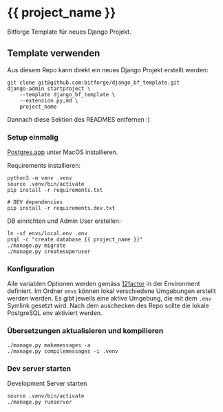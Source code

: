 {{ project_name }}
==================

Bitforge Template für neues Django Projekt.

## Template verwenden

Aus diesem Repo kann direkt ein neues Django Projekt erstellt werden:

    git clone git@github.com:bitforge/django_bf_template.git
    django-admin startproject \
        --template django_bf_template \
        --extension py,md \
        project_name

Dannach diese Sektion des READMES entfernen :)


### Setup einmalig

[Postgres.app](https://postgresapp.com) unter MacOS installieren.

Requirements installieren:

    python3 -m venv .venv
    source .venv/bin/activate
    pip install -r requirements.txt

    # DEV dependencies
    pip install -r requirements.dev.txt

DB einrichten und Admin User erstellen:

    ln -sf envs/local.env .env
    psql -c "create database {{ project_name }}"
    ./manage.py migrate
    ./manage.py createsuperuser


### Konfiguration

Alle variablen Optionen werden gemäss [12factor](https://12factor.net/config) in der Environment definiert.
Im Ordner `envs` können lokal verschiedene Umgebungen erstellt werden werden.
Es gibt jeweils eine aktive Umgebung, die mit dem `.env` Symlink gesetzt wird.
Nach dem auschecken des Repo sollte die lokale PostgreSQL env aktiviert werden.


### Übersetzungen aktualisieren und kompilieren

    ./manage.py makemessages -a
    ./manage.py compilemessages -i .venv


### Dev server starten

Development Server starten

    source .venv/bin/activate
    ./manage.py runserver


